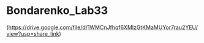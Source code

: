 # Bondarenko_Lab33
(https://drive.google.com/file/d/1WMCnJfhqf6XMlzGtKMaMUYor7rau2YEU/view?usp=share_link)
